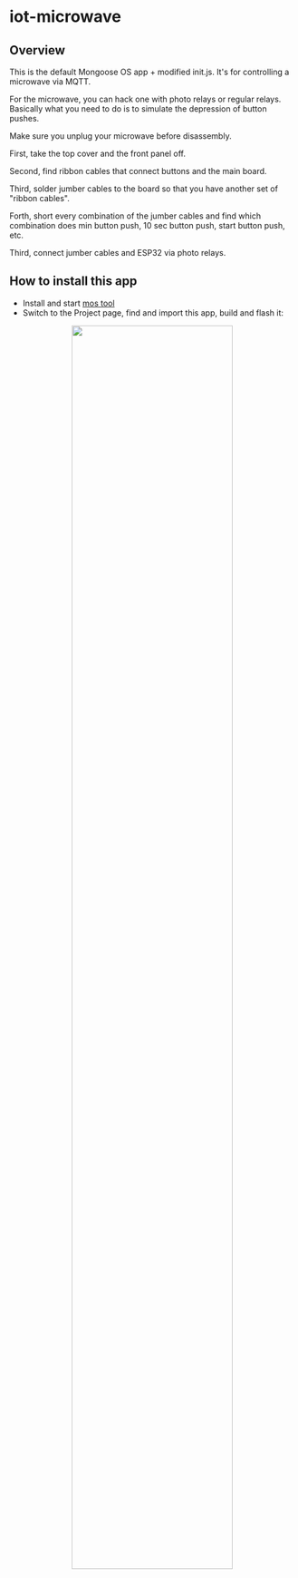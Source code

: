 # iot-microwave

## Overview

This is the default Mongoose OS app + modified init.js.
It's for controlling a microwave via MQTT. 

For the microwave, you can hack one with photo relays or regular relays.
Basically what you need to do is to simulate the depression of button pushes.

Make sure you unplug your microwave before disassembly.

First, take the top cover and the front panel off.

Second, find ribbon cables that connect buttons and the main board.

Third, solder jumber cables to the board so that you have another set of "ribbon cables".

Forth, short every combination of the jumber cables and find which combination does min button push, 10 sec button push, start button push, etc.

Third, connect jumber cables and ESP32 via photo relays.


## How to install this app

- Install and start [mos tool](https://mongoose-os.com/software.html)
- Switch to the Project page, find and import this app, build and flash it:

<p align="center">
  <img src="https://mongoose-os.com/images/app1.gif" width="75%">
</p>
